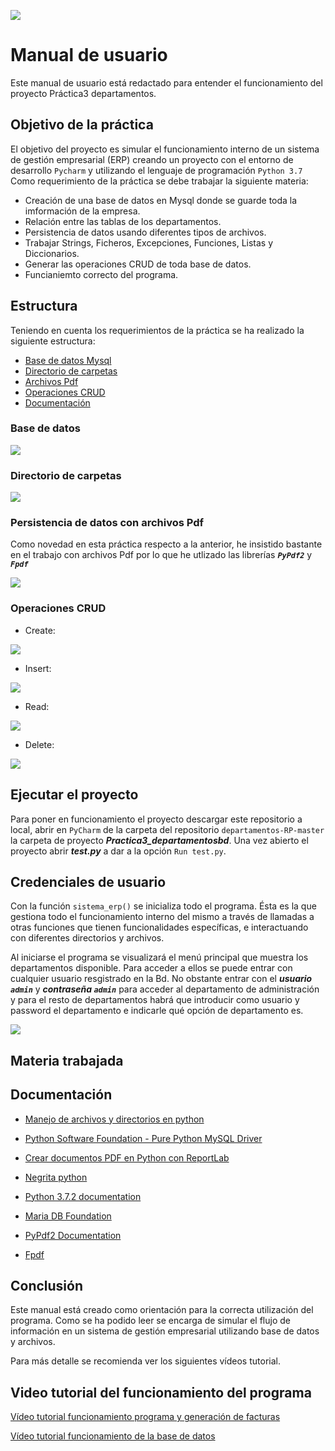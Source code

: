 ![](practica3_departamentosbd/imagenes/BikeLogo.png)
# Manual de usuario

Este manual de usuario está redactado para entender el funcionamiento del proyecto Práctica3 departamentos.

## Objetivo de la práctica

El objetivo del proyecto es simular el funcionamiento interno de un sistema de gestión empresarial
(ERP) creando un proyecto con el entorno de desarrollo `Pycharm` y utilizando el lenguaje de programación 
`Python 3.7`
Como requerimiento de la práctica se debe trabajar la siguiente materia:
- Creación de una base de datos en Mysql donde se guarde toda la imformación de la empresa.
- Relación entre las tablas de los departamentos.
- Persistencia de datos usando diferentes tipos de archivos.
- Trabajar Strings, Ficheros, Excepciones, Funciones, Listas y Diccionarios.
- Generar las operaciones CRUD de toda base de datos.
- Funcianiemto correcto del programa.


## Estructura

Teniendo en cuenta los requerimientos de la práctica se ha realizado la siguiente estructura:

- [Base de datos Mysql](#Base-de-datos)
- [Directorio de carpetas](#Directorio-de-carpetas)
- [Archivos Pdf](#Persistencia-de-datos-con-archivos-Pdf) 
- [Operaciones CRUD](#Operacione-CRUD)
- [Documentación](#Documentación)

### Base de datos

![](practica3_departamentosbd/imagenes/diagrama.PNG)

 
### Directorio de carpetas
    
![](practica3_departamentosbd/imagenes/directorios.PNG)

### Persistencia de datos con archivos Pdf

Como novedad en esta práctica respecto a la anterior, he insistido bastante en el trabajo con archivos Pdf por lo que he
utlizado las librerías ***`PyPdf2`*** y ***`Fpdf`***

![](practica3_departamentosbd/imagenes/ejemplopdf.PNG)

### Operaciones CRUD

- Create:

![](practica3_departamentosbd/imagenes/create.PNG)

- Insert:

![](practica3_departamentosbd/imagenes/insert.PNG)

- Read:

![](practica3_departamentosbd/imagenes/select.PNG)

- Delete:

![](practica3_departamentosbd/imagenes/delete.PNG)



## Ejecutar el proyecto

Para poner en funcionamiento el proyecto descargar este repositorio a local, abrir en `PyCharm` de la carpeta
del repositorio `departamentos-RP-master` la carpeta de proyecto ***Practica3_departamentosbd***.
Una vez abierto el proyecto abrir ***test.py*** a dar a la opción `Run test.py`.


## Credenciales de usuario

Con la función `sistema_erp()` se inicializa todo el programa. Ésta es la que gestiona todo el 
funcionamiento interno del mismo a través de llamadas a otras funciones  que tienen funcionalidades
específicas, e interactuando con diferentes directorios y archivos.

Al iniciarse el programa se visualizará el menú principal que muestra los departamentos disponible.
Para acceder a ellos se puede entrar con cualquier usuario resgistrado en la Bd.
No obstante entrar con el ***usuario `admin`*** y ***contraseña `admin`*** para acceder al departamento de administración
y para el resto de departamentos habrá que introducir como usuario y password el departamento e indicarle qué opción de 
departamento es.

![](practica3_departamentosbd/imagenes/login.PNG)


## Materia trabajada



## Documentación

- [Manejo de archivos y directorios en python](https://ricardogeek.com/manejo-de-archivos-y-directorios-en-python/)

- [Python Software Foundation - Pure Python MySQL Driver](https://pypi.org/project/PyMySQL/)

- [Crear documentos PDF en Python con ReportLab](https://recursospython.com/guias-y-manuales/crear-documentos-pdf-en-python-con-reportlab/)

- [Negrita python](https://stackoverflow.com/questions/8924173/how-do-i-print-bold-text-in-python)

- [Python 3.7.2 documentation](https://docs.python.org/3/)

- [Maria DB Foundation](https://mariadb.org/mariadb-innodb-foreign-key-constraint-errors/)

- [PyPdf2 Documentation](https://pythonhosted.org/PyPDF2/)

- [Fpdf](https://pypi.org/project/fpdf/)


## Conclusión

Este manual está creado como orientación para la correcta utilización del programa. Como se ha
podido leer se encarga de simular el flujo de información en un sistema de gestión empresarial utilizando base de datos
y archivos.

Para más detalle se recomienda ver los siguientes vídeos tutorial.

## Video tutorial del funcionamiento del programa

[Vídeo tutorial funcionamiento programa y generación de facturas](https://www.youtube.com/watch?v=vnU04C6NoTg&feature=youtu.be)

[Vídeo tutorial funcionamiento de la base de datos](https://youtu.be/ZZ28fj-F_k0)